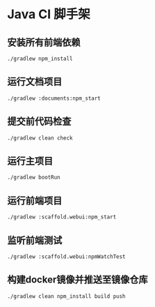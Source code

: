 # Java CI 脚手架

## 安装所有前端依赖
```shell script
./gradlew npm_install
```

## 运行文档项目
```shell script
./gradlew :documents:npm_start
```

## 提交前代码检查
```shell script
./gradlew clean check
```

## 运行主项目
```shell script
./gradlew bootRun
```

## 运行前端项目
```shell script
./gradlew :scaffold.webui:npm_start
```

## 监听前端测试
```shell script
./gradlew :scaffold.webui:npmWatchTest
```

## 构建docker镜像并推送至镜像仓库
```shell script
./gradlew clean npm_install build push
```
